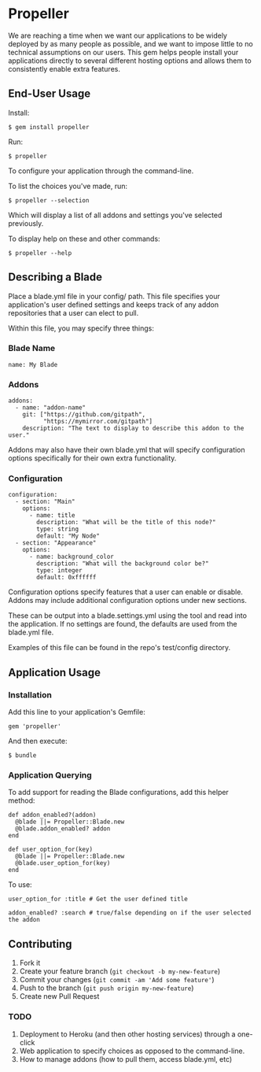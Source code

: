 # Propeller

We are reaching a time when we want our applications to be widely deployed by as many people as possible, and we want
to impose little to no technical assumptions on our users. This gem helps people install your applications directly
to several different hosting options and allows them to consistently enable extra features.

## End-User Usage

Install:

    $ gem install propeller

Run:

    $ propeller

To configure your application through the command-line.

To list the choices you've made, run:

    $ propeller --selection

Which will display a list of all addons and settings you've selected previously.

To display help on these and other commands:

    $ propeller --help

## Describing a Blade

Place a blade.yml file in your config/ path. This file specifies your application's user
defined settings and keeps track of any addon repositories that a user can elect to
pull.

Within this file, you may specify three things:

### Blade Name

    name: My Blade

### Addons

    addons:
      - name: "addon-name"
        git: ["https://github.com/gitpath",
              "https://mymirror.com/gitpath"]
        description: "The text to display to describe this addon to the user."

Addons may also have their own blade.yml that will specify configuration options
specifically for their own extra functionality.

### Configuration

    configuration:
      - section: "Main"
        options:
          - name: title
            description: "What will be the title of this node?"
            type: string
            default: "My Node"
      - section: "Appearance"
        options:
          - name: background_color
            description: "What will the background color be?"
            type: integer
            default: 0xffffff

Configuration options specify features that a user can enable or disable. Addons may
include additional configuration options under new sections.

These can be output into a blade.settings.yml using the tool and read into the
application. If no settings are found, the defaults are used from the blade.yml file.

Examples of this file can be found in the repo's test/config directory.

## Application Usage

### Installation

Add this line to your application's Gemfile:

    gem 'propeller'

And then execute:

    $ bundle

### Application Querying

To add support for reading the Blade configurations, add this helper method:

    def addon_enabled?(addon)
      @blade ||= Propeller::Blade.new
      @blade.addon_enabled? addon
    end

    def user_option_for(key)
      @blade ||= Propeller::Blade.new
      @blade.user_option_for(key)
    end

To use:

    user_option_for :title # Get the user defined title

    addon_enabled? :search # true/false depending on if the user selected the addon

## Contributing

1. Fork it
2. Create your feature branch (`git checkout -b my-new-feature`)
3. Commit your changes (`git commit -am 'Add some feature'`)
4. Push to the branch (`git push origin my-new-feature`)
5. Create new Pull Request

### TODO

1. Deployment to Heroku (and then other hosting services) through a one-click
2. Web application to specify choices as opposed to the command-line.
3. How to manage addons (how to pull them, access blade.yml, etc)
